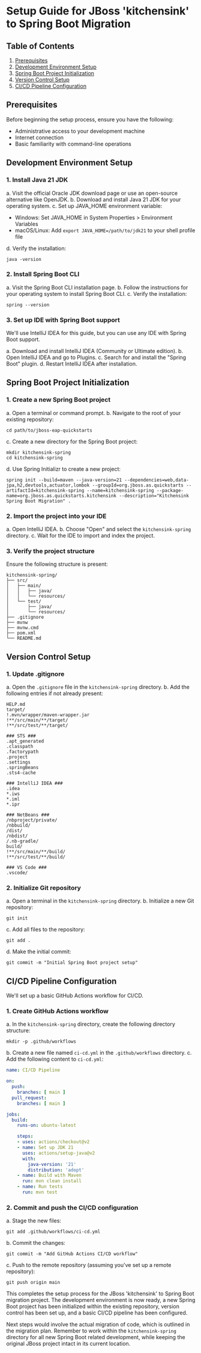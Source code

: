
# Setup Guide for JBoss 'kitchensink' to Spring Boot Migration

## Table of Contents
1. [Prerequisites](#prerequisites)
2. [Development Environment Setup](#development-environment-setup)
3. [Spring Boot Project Initialization](#spring-boot-project-initialization)
4. [Version Control Setup](#version-control-setup)
5. [CI/CD Pipeline Configuration](#cicd-pipeline-configuration)

## Prerequisites

Before beginning the setup process, ensure you have the following:
- Administrative access to your development machine
- Internet connection
- Basic familiarity with command-line operations

## Development Environment Setup

### 1. Install Java 21 JDK

a. Visit the official Oracle JDK download page or use an open-source alternative like OpenJDK.
b. Download and install Java 21 JDK for your operating system.
c. Set up JAVA_HOME environment variable:
   - Windows: Set JAVA_HOME in System Properties > Environment Variables
   - macOS/Linux: Add `export JAVA_HOME=/path/to/jdk21` to your shell profile file

d. Verify the installation:
   ```
   java -version
   ```

### 2. Install Spring Boot CLI

a. Visit the Spring Boot CLI installation page.
b. Follow the instructions for your operating system to install Spring Boot CLI.
c. Verify the installation:
   ```
   spring --version
   ```

### 3. Set up IDE with Spring Boot support

We'll use IntelliJ IDEA for this guide, but you can use any IDE with Spring Boot support.

a. Download and install IntelliJ IDEA (Community or Ultimate edition).
b. Open IntelliJ IDEA and go to Plugins.
c. Search for and install the "Spring Boot" plugin.
d. Restart IntelliJ IDEA after installation.

## Spring Boot Project Initialization

### 1. Create a new Spring Boot project

a. Open a terminal or command prompt.
b. Navigate to the root of your existing repository:
   ```
   cd path/to/jboss-eap-quickstarts
   ```
c. Create a new directory for the Spring Boot project:
   ```
   mkdir kitchensink-spring
   cd kitchensink-spring
   ```
d. Use Spring Initializr to create a new project:
   ```
   spring init --build=maven --java-version=21 --dependencies=web,data-jpa,h2,devtools,actuator,lombok --groupId=org.jboss.as.quickstarts --artifactId=kitchensink-spring --name=kitchensink-spring --package-name=org.jboss.as.quickstarts.kitchensink --description="Kitchensink Spring Boot Migration" .
   ```

### 2. Import the project into your IDE

a. Open IntelliJ IDEA.
b. Choose "Open" and select the `kitchensink-spring` directory.
c. Wait for the IDE to import and index the project.

### 3. Verify the project structure

Ensure the following structure is present:
```
kitchensink-spring/
├── src/
│   ├── main/
│   │   ├── java/
│   │   └── resources/
│   └── test/
│       ├── java/
│       └── resources/
├── .gitignore
├── mvnw
├── mvnw.cmd
├── pom.xml
└── README.md
```

## Version Control Setup

### 1. Update .gitignore

a. Open the `.gitignore` file in the `kitchensink-spring` directory.
b. Add the following entries if not already present:
   ```
   HELP.md
   target/
   !.mvn/wrapper/maven-wrapper.jar
   !**/src/main/**/target/
   !**/src/test/**/target/

   ### STS ###
   .apt_generated
   .classpath
   .factorypath
   .project
   .settings
   .springBeans
   .sts4-cache

   ### IntelliJ IDEA ###
   .idea
   *.iws
   *.iml
   *.ipr

   ### NetBeans ###
   /nbproject/private/
   /nbbuild/
   /dist/
   /nbdist/
   /.nb-gradle/
   build/
   !**/src/main/**/build/
   !**/src/test/**/build/

   ### VS Code ###
   .vscode/
   ```

### 2. Initialize Git repository

a. Open a terminal in the `kitchensink-spring` directory.
b. Initialize a new Git repository:
   ```
   git init
   ```
c. Add all files to the repository:
   ```
   git add .
   ```
d. Make the initial commit:
   ```
   git commit -m "Initial Spring Boot project setup"
   ```

## CI/CD Pipeline Configuration

We'll set up a basic GitHub Actions workflow for CI/CD.

### 1. Create GitHub Actions workflow

a. In the `kitchensink-spring` directory, create the following directory structure:
   ```
   mkdir -p .github/workflows
   ```
b. Create a new file named `ci-cd.yml` in the `.github/workflows` directory.
c. Add the following content to `ci-cd.yml`:
   ```yaml
   name: CI/CD Pipeline

   on:
     push:
       branches: [ main ]
     pull_request:
       branches: [ main ]

   jobs:
     build:
       runs-on: ubuntu-latest

       steps:
       - uses: actions/checkout@v2
       - name: Set up JDK 21
         uses: actions/setup-java@v2
         with:
           java-version: '21'
           distribution: 'adopt'
       - name: Build with Maven
         run: mvn clean install
       - name: Run tests
         run: mvn test
   ```

### 2. Commit and push the CI/CD configuration

a. Stage the new files:
   ```
   git add .github/workflows/ci-cd.yml
   ```
b. Commit the changes:
   ```
   git commit -m "Add GitHub Actions CI/CD workflow"
   ```
c. Push to the remote repository (assuming you've set up a remote repository):
   ```
   git push origin main
   ```

This completes the setup process for the JBoss 'kitchensink' to Spring Boot migration project. The development environment is now ready, a new Spring Boot project has been initialized within the existing repository, version control has been set up, and a basic CI/CD pipeline has been configured.

Next steps would involve the actual migration of code, which is outlined in the migration plan. Remember to work within the `kitchensink-spring` directory for all new Spring Boot related development, while keeping the original JBoss project intact in its current location.
